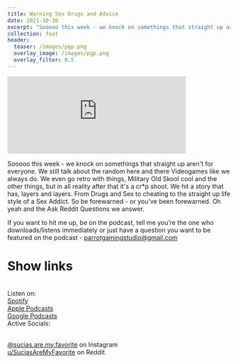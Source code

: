 ```yaml
---
title: Warning Sex Drugs and Advice
date: 2021-10-30
excerpt: "Sooooo this week - we knock on somethings that straight up aren't for everyone"
collection: feat
header:
  teaser: /images/pgp.png
  overlay_image: /images/pgp.png
  overlay_filter: 0.5
---
```


<iframe src='https://embed.podcasts.apple.com/us/podcast/94-warning-sex-drugs-and-advice/id1499531567?i=1000540207833&amp;theme=dark' width='80%' height='175' frameborder='0' allowtransparency='true' allow='encrypted-media'></iframe>

Sooooo this week - we knock on somethings that straight up aren't for everyone. We still talk about the random here and there Videogames like we always do. We even go retro with things, Military Old Skool cool and the other things, but in all reality after that it's a cr*p shoot. We hit a story that has, layers and layers. From Drugs and Sex to cheating to the straight up life style of a Sex Addict. So be forewarned - or you've been forewarned. Oh yeah and the Ask Reddit Questions we answer.

If you want to hit me up, be on the podcast, tell me you’re the one who downloads/listens immediately or just have a question you want to be featured on the podcast - parrotgamingstudio@gmail.com

# Show links

<br> Listen on:
<br> [Spotify](https://open.spotify.com/show/3XjoipCU3QzeIaQAAQpBdW)  <a href='https://open.spotify.com/show/3XjoipCU3QzeIaQAAQpBdW'><i class='fab fa-spotify'></i></a>
<br> [Apple Podcasts](https://podcasts.apple.com/us/podcast/sucias-are-my-favorite/id1548173787) <a href='https://podcasts.apple.com/us/podcast/sucias-are-my-favorite/id1548173787'> <i class='fas fa-podcast'></i></a>
<br> [Google Podcasts](https://podcasts.google.com/feed/aHR0cHM6Ly9hbmNob3IuZm0vcy80MjI0YzYzYy9wb2RjYXN0L3Jzcw)  <a href='https://podcasts.google.com/feed/aHR0cHM6Ly9hbmNob3IuZm0vcy80MjI0YzYzYy9wb2RjYXN0L3Jzcw'><i class='fab fa-google-play'></i></a>
<br> Active Socials:

<br> [@sucias.are.my.favorite](https://instagram.com/sucias.are.my.favorite) on Instagram  <a href='https://www.instagram.com/sucias.are.my.favorite'><i class='fab fa-instagram'></i></a>
<br> [u/SuciasAreMyFavorite](https://reddit.com/u/suciasaremyfavorite/submitted) on Reddit <a href='https://reddit.com/u/suciasaremyfavorite/submitted'><i class='fab fa-reddit'></i></a>
